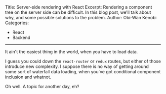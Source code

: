 Title: Server-side rendering with React
Excerpt: Rendering a component tree on the server side can be difficult. In this blog post, we'll talk about why, and some possible solutions to the problem.
Author: Obi-Wan Kenobi
Categories:
 - React
 - Backend
---------------------------------------

It ain't the easiest thing in the world, when you have to load data.

I guess you could down the `react-router` or `redux` routes, but either
of those introduce new complexity. I suppose there is no way of getting
around some sort of waterfall data loading, when you've got conditional
component inclusion and whatnot.

Oh well. A topic for another day, eh?
